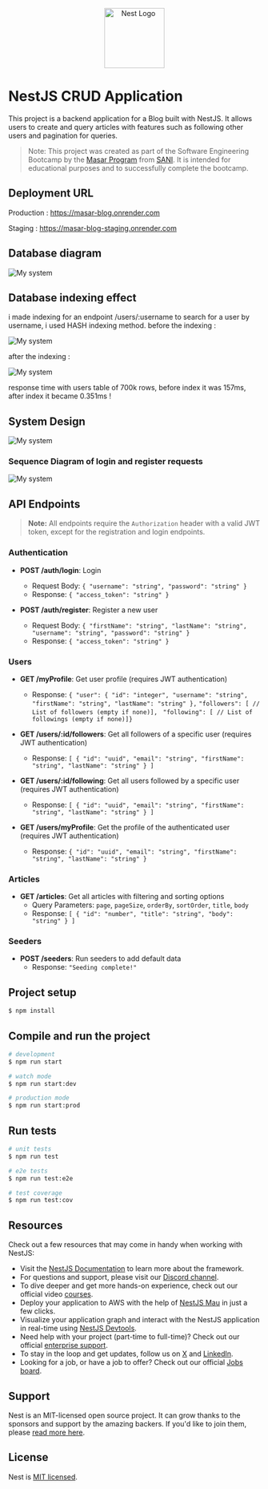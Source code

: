 <p align="center">
  <a href="http://nestjs.com/" target="blank"><img src="https://nestjs.com/img/logo-small.svg" width="120" alt="Nest Logo" /></a>
</p>

# NestJS CRUD Application

This project is a backend application for a Blog built with NestJS. It allows users to create and query articles with features such as following other users and pagination for queries.

> Note: This project was created as part of the Software Engineering Bootcamp by the [Masar Program](https://masarbysani.com) from [SANI](https://x.com/devWithSANI). It is intended for educational purposes and to successfully complete the bootcamp.

## Deployment URL

Production : https://masar-blog.onrender.com

Staging : https://masar-blog-staging.onrender.com

## Database diagram

<img src="/mysystem.jpg" alt="My system"/>

## Database indexing effect

i made indexing for an endpoint /users/:username to search for a user by username, i used HASH indexing method.
before the indexing :

<img src="/before-index.jpg" alt="My system"/>

after the indexing :

<img src="/after-index.jpg" alt="My system"/>

response time with users table of 700k rows, before index it was 157ms, after index it became 0.351ms !

## System Design

<img src="/system-design.png" alt="My system"/>

### Sequence Diagram of login and register requests

<img src="/sequence-diagram.jpg" alt="My system"/>

## API Endpoints

> **Note:** All endpoints require the `Authorization` header with a valid JWT token, except for the registration and login endpoints.

### Authentication

- **POST /auth/login**: Login

  - Request Body: `{ "username": "string", "password": "string" }`
  - Response: `{ "access_token": "string" }`

- **POST /auth/register**: Register a new user
  - Request Body: `{ "firstName": "string", "lastName": "string", "username": "string", "password": "string" }`
  - Response: `{ "access_token": "string" }`

### Users

- **GET /myProfile**: Get user profile (requires JWT authentication)

  - Response: `{ "user": { "id": "integer", "username": "string", "firstName": "string", "lastName": "string" },`
    `"followers": [ // List of followers (empty if none)],`
    ` "following": [ // List of followings (empty if none)]}`

- **GET /users/:id/followers**: Get all followers of a specific user (requires JWT authentication)

  - Response: `[ { "id": "uuid", "email": "string", "firstName": "string", "lastName": "string" } ]`

- **GET /users/:id/following**: Get all users followed by a specific user (requires JWT authentication)

  - Response: `[ { "id": "uuid", "email": "string", "firstName": "string", "lastName": "string" } ]`

- **GET /users/myProfile**: Get the profile of the authenticated user (requires JWT authentication)
  - Response: `{ "id": "uuid", "email": "string", "firstName": "string", "lastName": "string" }`

### Articles

- **GET /articles**: Get all articles with filtering and sorting options
  - Query Parameters: `page`, `pageSize`, `orderBy`, `sortOrder`, `title`, `body`
  - Response: `[ { "id": "number", "title": "string", "body": "string" } ]`

### Seeders

- **POST /seeders**: Run seeders to add default data
  - Response: `"Seeding complete!"`

## Project setup

```bash
$ npm install
```

## Compile and run the project

```bash
# development
$ npm run start

# watch mode
$ npm run start:dev

# production mode
$ npm run start:prod
```

## Run tests

```bash
# unit tests
$ npm run test

# e2e tests
$ npm run test:e2e

# test coverage
$ npm run test:cov
```

## Resources

Check out a few resources that may come in handy when working with NestJS:

- Visit the [NestJS Documentation](https://docs.nestjs.com) to learn more about the framework.
- For questions and support, please visit our [Discord channel](https://discord.gg/G7Qnnhy).
- To dive deeper and get more hands-on experience, check out our official video [courses](https://courses.nestjs.com/).
- Deploy your application to AWS with the help of [NestJS Mau](https://mau.nestjs.com) in just a few clicks.
- Visualize your application graph and interact with the NestJS application in real-time using [NestJS Devtools](https://devtools.nestjs.com).
- Need help with your project (part-time to full-time)? Check out our official [enterprise support](https://enterprise.nestjs.com).
- To stay in the loop and get updates, follow us on [X](https://x.com/nestframework) and [LinkedIn](https://linkedin.com/company/nestjs).
- Looking for a job, or have a job to offer? Check out our official [Jobs board](https://jobs.nestjs.com).

## Support

Nest is an MIT-licensed open source project. It can grow thanks to the sponsors and support by the amazing backers. If you'd like to join them, please [read more here](https://docs.nestjs.com/support).

## License

Nest is [MIT licensed](https://github.com/nestjs/nest/blob/master/LICENSE).
